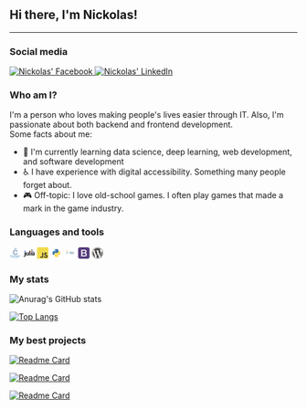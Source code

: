 ## Hi there, I'm Nickolas!
<hr>

### Social media
<span><a href="https://www.facebook.com/nickolas.rocha.5//">
  <img alt="Nickolas' Facebook" width="20px" src="https://facebookbrand.com/wp-content/uploads/2019/04/f_logo_RGB-Hex-Blue_512.png?w=512&h=512" />
</a></span>
<span><a href="https://www.linkedin.com/in/nickolas-da-rocha-machado-1566b3198/">
  <img alt="Nickolas' LinkedIn" width="20px" src="https://content.linkedin.com/content/dam/me/business/en-us/amp/brand-site/v2/bg/LI-Bug.svg.original.svg" />
</a></span>


### Who am I?
I'm a person who loves making people's lives easier through IT.
Also, I'm passionate about both backend and frontend development.
<br>
Some facts about me:
- 🌱 I'm currently learning data science, deep learning, web development, and software development
- ♿ I have experience with digital accessibility. Something many people forget about.
- 🎮 Off-topic: I love old-school games. I often play games that made a mark in the game industry.


### Languages and tools


<code><img height="20" src="https://raw.githubusercontent.com/github/explore/80688e429a7d4ef2fca1e82350fe8e3517d3494d/topics/c/c.png"></code>
<code><img height="20" src="https://raw.githubusercontent.com/github/explore/80688e429a7d4ef2fca1e82350fe8e3517d3494d/topics/julia/julia.png"></code>
<code><img height="20" src="https://raw.githubusercontent.com/github/explore/80688e429a7d4ef2fca1e82350fe8e3517d3494d/topics/javascript/javascript.png"></code>
<code><img height="20" src="https://raw.githubusercontent.com/github/explore/80688e429a7d4ef2fca1e82350fe8e3517d3494d/topics/python/python.png"></code>
<code><img height="20" src="https://raw.githubusercontent.com/github/explore/80688e429a7d4ef2fca1e82350fe8e3517d3494d/topics/java/java.png"></code>
<code><img height="20" src="https://raw.githubusercontent.com/github/explore/80688e429a7d4ef2fca1e82350fe8e3517d3494d/topics/bootstrap/bootstrap.png"></code>
<code><img height="20" src="https://raw.githubusercontent.com/github/explore/80688e429a7d4ef2fca1e82350fe8e3517d3494d/topics/wordpress/wordpress.png"></code>


### My stats


![Anurag's GitHub stats](https://github-readme-stats.vercel.app/api?username=nickolasrm&show_icons=true&theme=algolia&count_private=true)


[![Top Langs](https://github-readme-stats.vercel.app/api/top-langs/?username=nickolasrm&theme=algolia&count_private=true&langs_count=9)](https://github.com/anuraghazra/github-readme-stats)


### My best projects


[![Readme Card](https://github-readme-stats.vercel.app/api/pin/?username=ATISLabs&repo=TinyML.jl)](https://github.com/ATISLabs/TinyML.jl)

[![Readme Card](https://github-readme-stats.vercel.app/api/pin/?username=nickolasrm&repo=gpu-vs-cpu-matrix-multiplication)](https://github.com/nickolasrm/gpu-vs-cpu-matrix-multiplication)

[![Readme Card](https://github-readme-stats.vercel.app/api/pin/?username=nickolasrm&repo=resume-builder)](https://github.com/nickolasrm/resume-builder)
